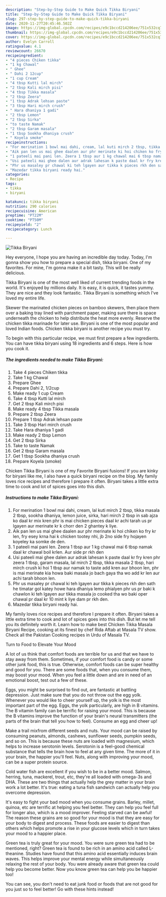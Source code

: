 ```yaml
---
description: "Step-by-Step Guide to Make Quick Tikka Biryani"
title: "Step-by-Step Guide to Make Quick Tikka Biryani"
slug: 297-step-by-step-guide-to-make-quick-tikka-biryani
date: 2020-11-27T20:45:46.502Z
image: https://img-global.cpcdn.com/recipes/e9c1bccd214206ee/751x532cq70/tikka-biryani-recipe-main-photo.jpg
thumbnail: https://img-global.cpcdn.com/recipes/e9c1bccd214206ee/751x532cq70/tikka-biryani-recipe-main-photo.jpg
cover: https://img-global.cpcdn.com/recipes/e9c1bccd214206ee/751x532cq70/tikka-biryani-recipe-main-photo.jpg
author: Evelyn Carroll
ratingvalue: 4.1
reviewcount: 26670
recipeingredient:
- "4 pieces Chiken tikka"
- "1 kg Chawal"
- " Ghee"
- " Dahi 2 12cup"
- "1 cup Cream"
- "4 tbsp Kutti lal mirch"
- "2 tbsp Kali mirch pisi"
- "4 tbsp Tikka masala"
- "2 tbsp Zeera"
- "1 tbsp Adrak lehsan paste"
- "3 tbsp Hari mirch crush"
- " Hara dhaniya 1 gadi"
- "2 tbsp Lemon"
- "2 tbsp Sirka"
- "to taste Namak"
- "2 tbsp Garam masala"
- "1 tbsp Sookha dhaniya crush"
- " Koyela smoke"
recipeinstructions:
- "For merination 1 bowl mai dahi, cream, lal kuti mirch 2 tbsp, tikka masala 2 tbsp, sookha dhaniya, lemon juice, sirka, hari mirch 2 tbsp in sab ajza ko daal kr mix kren phr is mai chicken pieces daal kr achi tarah us pr lgayen aur merinate kr k chorr den 2 ghantey k liye."
- "Aik pan len us mai ghee daalen aur phr merinate ki hoi chiken ko fry kr len, fry esey krna hai k chicken tootey nhi, jb 2no side fry hojayen koyeley ka somke de den."
- "1 pateeli mai pani len. Zeera 1 tbsp aur 1 kg chawal mai 6 tbsp namak daal kr chawal boil krlen. Aur side pr rkh den"
- "Usi pateeli mai ghee dalen aur adrak lahesan k paste daal kr fry kren phr zeera 1 tbsp, garam masala, lal mirch 2 tbsp, tikka masala 2 tbsp, hari mirch crush ki hoi 1 tbsp aur namak to taste add kren aur bhoon len, phr is mai merinate kia howa baki masala jo bach gaya tha wo add kr len aur achi tarah bhoon len."
- "Phr us masaley pr chawal ki teh lgayen aur tikka k pieces rkh den sath he timatar gol katey howe hara dhaniya lemo phialyen phr us pr baki k chawlon ki teh lgayen aur tikka masala jo cooked tha wo baki oper chawal pr daal kr 10 mint k liye dam pr rkh den."
- "Mazedar tikka biryani ready hai."
categories:
- Recipe
tags:
- tikka
- biryani

katakunci: tikka biryani 
nutrition: 290 calories
recipecuisine: American
preptime: "PT22M"
cooktime: "PT50M"
recipeyield: "2"
recipecategory: Lunch

---
```



![Tikka Biryani](https://img-global.cpcdn.com/recipes/e9c1bccd214206ee/751x532cq70/tikka-biryani-recipe-main-photo.jpg)

Hey everyone, I hope you are having an incredible day today. Today, I'm gonna show you how to prepare a special dish, tikka biryani. One of my favorites. For mine, I'm gonna make it a bit tasty. This will be really delicious.

Tikka Biryani is one of the most well liked of current trending foods in the world. It's enjoyed by millions daily. It is easy, it is quick, it tastes yummy. They are nice and they look fantastic. Tikka Biryani is something which I've loved my entire life.

Skewer the marinated chicken pieces on bamboo skewers, then place them over a baking tray lined with parchment paper, making sure there is space underneath the chicken to help distribute the heat more evenly. Reserve the chicken tikka marinade for later use. Biryani is one of the most popular and loved Indian foods. Chicken tikka biryani is another recipe you must try.


To begin with this particular recipe, we must first prepare a few ingredients. You can have tikka biryani using 18 ingredients and 6 steps. Here is how you cook it.

<!--inarticleads1-->

##### The ingredients needed to make Tikka Biryani:

1. Take 4 pieces Chiken tikka
1. Take 1 kg Chawal
1. Prepare  Ghee
1. Prepare  Dahi 2, 1/2cup
1. Make ready 1 cup Cream
1. Take 4 tbsp Kutti lal mirch
1. Get 2 tbsp Kali mirch pisi
1. Make ready 4 tbsp Tikka masala
1. Prepare 2 tbsp Zeera
1. Prepare 1 tbsp Adrak lehsan paste
1. Take 3 tbsp Hari mirch crush
1. Take  Hara dhaniya 1 gadi
1. Make ready 2 tbsp Lemon
1. Get 2 tbsp Sirka
1. Take to taste Namak
1. Get 2 tbsp Garam masala
1. Get 1 tbsp Sookha dhaniya crush
1. Prepare  Koyela (smoke)


Chicken Tikka Biryani is one of my Favorite Biryani fusions! If you are kinky for biryani like me, I also have a quick biryani recipe on the blog. My family loves rice recipes and therefore I prepare it often. Biryani takes a little extra time to cook and lot of spices goes into this dish. 

<!--inarticleads2-->

##### Instructions to make Tikka Biryani:

1. For merination 1 bowl mai dahi, cream, lal kuti mirch 2 tbsp, tikka masala 2 tbsp, sookha dhaniya, lemon juice, sirka, hari mirch 2 tbsp in sab ajza ko daal kr mix kren phr is mai chicken pieces daal kr achi tarah us pr lgayen aur merinate kr k chorr den 2 ghantey k liye.
1. Aik pan len us mai ghee daalen aur phr merinate ki hoi chiken ko fry kr len, fry esey krna hai k chicken tootey nhi, jb 2no side fry hojayen koyeley ka somke de den.
1. 1 pateeli mai pani len. Zeera 1 tbsp aur 1 kg chawal mai 6 tbsp namak daal kr chawal boil krlen. Aur side pr rkh den
1. Usi pateeli mai ghee dalen aur adrak lahesan k paste daal kr fry kren phr zeera 1 tbsp, garam masala, lal mirch 2 tbsp, tikka masala 2 tbsp, hari mirch crush ki hoi 1 tbsp aur namak to taste add kren aur bhoon len, phr is mai merinate kia howa baki masala jo bach gaya tha wo add kr len aur achi tarah bhoon len.
1. Phr us masaley pr chawal ki teh lgayen aur tikka k pieces rkh den sath he timatar gol katey howe hara dhaniya lemo phialyen phr us pr baki k chawlon ki teh lgayen aur tikka masala jo cooked tha wo baki oper chawal pr daal kr 10 mint k liye dam pr rkh den.
1. Mazedar tikka biryani ready hai.


My family loves rice recipes and therefore I prepare it often. Biryani takes a little extra time to cook and lot of spices goes into this dish. But let me tell you its definitely worth it. Learn how to make best Chicken Tikka Masala Biryani Recipe, cooking at its finest by chef Rida Aftab at Masala TV show. Check all the Pakistan Cooking recipes in Urdu of Masala TV. 

Turn to Food to Elevate Your Mood


A lot of us think that comfort foods are terrible for us and that we have to stay away from them. Sometimes, if your comfort food is candy or some other junk food, this is true. Otherwise, comfort foods can be super healthy and good for you. There are some foods that, when you consume them, may boost your mood. When you feel a little down and are in need of an emotional boost, test out a few of these.

Eggs, you might be surprised to find out, are fantastic at battling depression. Just make sure that you do not throw out the egg yolk. Whenever you would like to cheer yourself up, the yolk is the most important part of the egg. Eggs, the yolk particularly, are high in B vitamins. The B vitamin family can be terrific for raising your mood. This is because the B vitamins improve the function of your brain's neural transmitters (the parts of the brain that tell you how to feel). Consume an egg and cheer up!

Make a trail mixfrom different seeds and nuts. Your mood can be raised by consuming peanuts, almonds, cashews, sunflower seeds, pumpkin seeds, and so on. This is because these nuts are loaded with magnesium, which helps to increase serotonin levels. Serotonin is a feel-good chemical substance that tells the brain how to feel at any given time. The more of it in your brain, the happier you'll feel. Nuts, along with improving your mood, can be a super protein source.

Cold water fish are excellent if you wish to be in a better mood. Salmon, herring, tuna, mackerel, trout, etc, they're all loaded with omega-3s and DHA. These are two things that actually help the grey matter in your brain work a lot better. It's true: eating a tuna fish sandwich can actually help you overcome depression. 

It's easy to fight your bad mood when you consume grains. Barley, millet, quinoa, etc are terrific at helping you feel better. They can help you feel full for longer also, which is a mood improver. Feeling starved can be awful! The reason these grains are so good for your mood is that they are easy for your body to digest and process. These foods are easier to digest than others which helps promote a rise in your glucose levels which in turn takes your mood to a happier place.

Green tea is truly great for your mood. You were sure green tea had to be mentioned, right? Green tea is found to be rich in an amino acid called L-theanine. Studies have found that this amino acid essentially induces brain waves. This helps improve your mental energy while simultaneously relaxing the rest of your body. You were already aware that green tea could help you become better. Now you know green tea can help you be happier too!

You can see, you don't need to eat junk food or foods that are not good for you just so to feel better! Go  with  these hints  instead!

